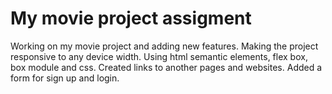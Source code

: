 # My movie project assigment

Working on my movie project and adding new features.
Making the project responsive to any device width.
Using html semantic elements, flex box, box module and css.
Created links to another pages and websites.
Added a form for sign up and login.